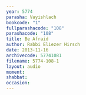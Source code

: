 ```yaml
---
year: 5774
parasha: Vayishlach
bookcode: "1"
fullparashacode: "108"
parashacode: "108"
title: Be Afraid
author: Rabbi Eliezer Hirsch
date: 2013-11-16
archivecode: 57741081
filename: 5774-108-1
layout: audio
moment: 
shabbat: 
occasion: 
---
```

